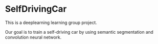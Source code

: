 # SelfDrivingCar
This is a deeplearning learning group project.

Our goal is to train a self-driving car by using semantic segmentation and convolution neural network.
